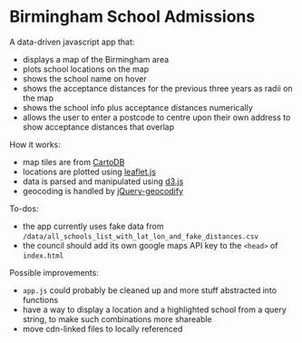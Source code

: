 # Birmingham School Admissions

A data-driven javascript app that:

* displays a map of the Birmingham area
* plots school locations on the map
* shows the school name on hover
* shows the acceptance distances for the previous three years as radii on the map
* shows the school info plus acceptance distances numerically 
* allows the user to enter a postcode to centre upon their own address to show acceptance distances that overlap

How it works:

* map tiles are from [CartoDB](https://carto.com/location-data-services/basemaps/)
* locations are plotted using [leaflet.js](http://leafletjs.com/)
* data is parsed and manipulated using [d3.js](https://d3js.org/)
* geocoding is handled by [jQuery-geocodify](https://github.com/datadesk/jquery-geocodify)

To-dos:

* the app currently uses fake data from `/data/all_schools_list_with_lat_lon_and_fake_distances.csv`
* the council should add its own google maps API key to the `<head>` of `index.html` 

Possible improvements:

* `app.js` could probably be cleaned up and more stuff abstracted into functions
* have a way to display a location and a highlighted school from a query string, to make such combinations more shareable
* move cdn-linked files to locally referenced